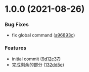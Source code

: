 # 1.0.0 (2021-08-26)


### Bug Fixes

* fix global command ([a96893c](https://github.com/sishenhei7/gcmm/commit/a96893c4896557afbc47296268d7c82a86a61bf3))


### Features

* initial commit ([9d12c37](https://github.com/sishenhei7/gcmm/commit/9d12c378cb9da52ba0e3966f990dca0381bd1f88))
* 完成剩余的部分 ([132dd5e](https://github.com/sishenhei7/gcmm/commit/132dd5ed1684840032b9e6fd66af62a488c3f2e8))



